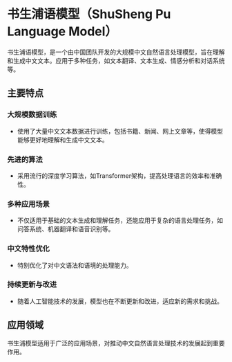 # 书生浦语模型（ShuSheng Pu Language Model）

书生浦语模型，是一个由中国团队开发的大规模中文自然语言处理模型，旨在理解和生成中文文本。应用于多种任务，如文本翻译、文本生成、情感分析和对话系统等。

## 主要特点

### 大规模数据训练
- 使用了大量中文文本数据进行训练，包括书籍、新闻、网上文章等，使得模型能够更好地理解和生成中文文本。

### 先进的算法
- 采用流行的深度学习算法，如Transformer架构，提高处理语言的效率和准确性。

### 多种应用场景
- 不仅适用于基础的文本生成和理解任务，还能应用于复杂的语言处理任务，如问答系统、机器翻译和语音识别等。

### 中文特性优化
- 特别优化了对中文语法和语境的处理能力。

### 持续更新与改进
- 随着人工智能技术的发展，模型也在不断更新和改进，适应新的需求和挑战。

## 应用领域
书生浦模型适用于广泛的应用场景，对推动中文自然语言处理技术的发展起到重要作用。

